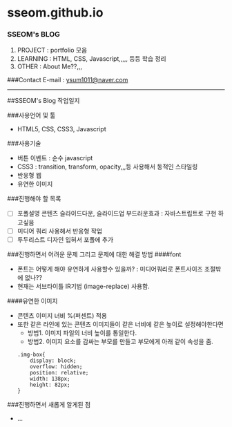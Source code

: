 # sseom.github.io

### SSEOM's BLOG
1. PROJECT : portfolio 모음
2. LEARNING : HTML, CSS, Javascript,,,,, 등등 학습 정리
3. OTHER : About Me??,,,

###Contact
E-mail : ysum1011@naver.com

---

##SSEOM's Blog 작업일지
 
###사용언어 및 툴
- HTML5, CSS, CSS3, Javascript

###사용기술
- 버튼 이벤트 : 순수 javascript
- CSS3 : transition, transform, opacity,,,등 사용해서 동적인 스타일링
- 반응형 웹
- 유연한 이미지

###진행해야 할 목록
- [ ] 포폴설명 콘텐츠 슬라이드다운, 슬라이드업 부드러운효과 : 자바스트립트로 구현 하고싶음
- [ ] 미디어 쿼리 사용해서 반응형 작업
- [ ] 투두리스트 디자인 입혀서 포폴에 추가

###진행하면서 어려운 문제 그리고 문제에 대한 해결 방법
####font
- 폰트는 어떻게 해야 유연하게 사용할수 있을까? : 미디어쿼리로 폰트사이즈 조절밖에 없나??
- 현재는 서브타이틀 IR기법 (image-replace) 사용함.

####유연한 이미지
- 콘텐츠 이미지 너비 %(퍼센트) 적용
- 또한 같은 라인에 있는 콘텐츠 이미지들이 같은 너비에 같은 높이로 설정해야한다면
    + 방법1. 이미지 파일의 너비 높이를 통일한다.
    + 방법2. 이미지 요소를 감싸는 부모를 만들고 부모에게 아래 같이 속성을 줌.
    ```
    .img-box{
        display: block;
        overflow: hidden;
        position: relative;
        width: 138px;
        height: 82px;
    }
    ```


###진행하면서 새롭게 알게된 점
- ...